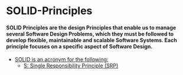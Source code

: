 # SOLID-Principles

#### SOLID Principles are the design Principles that enable us to manage several Software Design Problems, which they must be followed to develop flexible, maintainable and scalable Software Systems. Each principle focuses on a specific aspect of Software Design.

* <ins>SOLID is an acronym for the following:</ins><br>
   - [S: Single Responsibility Principle (SRP)](#features) 
 

 
